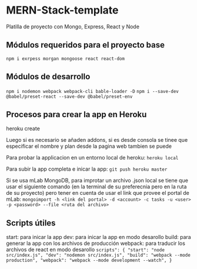 # MERN-Stack-template
Platilla de proyecto con Mongo, Express, React y Node

## Módulos requeridos para el proyecto base
`npm i exrpess morgan mongoose react react-dom`

## Módulos de desarrollo
`npm i nodemon webpack webpack-cli bable-loader -D`
`npm i --save-dev @babel/preset-react --save-dev @babel/preset-env`

## Procesos para crear la app en Heroku
heroku create <nombre de la app>

Luego si es necesario se añaden addons, si es desde consola se tinee que especificar el nombre y plan desde la pagina web tambien se puede

Para probar la applicacion en un entorno local de heroku:
`heroku local`

Para subir la app completa e inicar la app:
`git push heroku master`

Si se usa mLab MongoDB, para improtar un archivo .json local se tiene que usar el siguiente comando (en la terminal de su preferecnia pero en la ruta de su proyecto) pero tener en cuenta de usar el link que provee el portal de mLab:
`mongoimport -h <link del portal> -d <account> -c tasks -u <user> -p <password> --file <ruta del archivo>`

## Scripts útiles
start: para inicar la app
dev: para inicar la app en modo desarollo
build: para generar la app con los archivos de producción
webpack: para traducir los archivos de react en modo desarollo
`scripts": {
	"start": "node src/index.js",
	"dev": "nodemon src/index.js",
	"build": "webpack --mode production",
	"webpack": "webpack --mode development --watch",
}`

